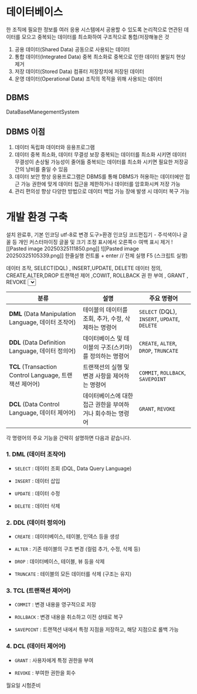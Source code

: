 # 데이터베이스
한 조직에 필요한 정보를 여러 응용 시스템에서 공용할 수 있도록 논리적으로 연관된 데이터를 모으고 중복되는 데이터를 최소화하여 구조적으로 통합/저장해놓은 것

1. 공용 데이터(Shared Data) 공동으로 사용되는 데이터 
2. 통합 데이터(Integrated Data) 중복 최소화로 중복으로 인한 데이터 불일치 현상 제거
3. 저장 데이터(Stored Data) 컴퓨터 저장장치에 저장된 데이터
4. 운영 데이터(Operational Data) 조직의 목적을 위해 사용되는 데이터
## DBMS
DataBaseManegementSystem

## DBMS 이점
1. 데이터 독립화 
   데이터와 응용프로그램
2. 데이터 중복 최소화, 데이터 무결성 보장
   중복되는 데이터를 최소화 시키면 데이터 무결성이 손상될 가능성이 줄어듦 중복되는 데이터를 최소화 시키면 필요한 저장공간의 낭비를 줄일 수 있음
3. 데이터 보안 향상
   응용프로그램은 DBMS를 통해 DBMS가 허용하는 데이터에만 접근 가능 권한에 맞게 데이터 접근을 제한하거나 데이터를 암호화시켜 저장 가능
4. 관리 편의성 향상
   다양한 방법으로 데이터 백업 가능 장애 발생 시 데이터 복구 가능


# 개발 환경 구축 

설치 완료후, 기본 인코딩 utf-8로 변경
도구>환경 인코딩
	코드편집기 - 주석색이나 글꼴 등 개인 커스터마이징 글꼴 및 크기 조정 
	표시에서 오른쪽ㅇ 여백 표시 제거 
	![[Pasted image 20250325111850.png]]
	![[Pasted image 20250325105339.png]]
한줄실행 컨트롤 + enter // 
전체 실행 F5 (스크립트 실행)


데이터 조작, SELECT(DQL) , INSERT,UPDATE, DELETE
데이터 정의, CREATE,ALTER,DROP
트랜잭션 제어 ,COWIT, ROLLBACK
권 한 부여 , GRANT , REVOKE
<SELECT>
데이터를 조회하거나 검색말때 사용하는 명령이
-RESULT SET : SELECT 구문을 통해 조회된 데이터의 결과물을 의미
조회된 행들의 집합이다.
[표현법1
SELECT 조회하고자 하는 컬럼명,걸럼명2
EROM 해당 걸림이 있는 테이블명;


|분류|설명|주요 명령어|
|---|---|---|
|**DML** (Data Manipulation Language, 데이터 조작어)|테이블의 데이터를 조회, 추가, 수정, 삭제하는 명령어|`SELECT` (DQL), `INSERT`, `UPDATE`, `DELETE`|
|**DDL** (Data Definition Language, 데이터 정의어)|데이터베이스 및 테이블의 구조(스키마)를 정의하는 명령어|`CREATE`, `ALTER`, `DROP`, `TRUNCATE`|
|**TCL** (Transaction Control Language, 트랜잭션 제어어)|트랜잭션의 실행 및 변경 사항을 제어하는 명령어|`COMMIT`, `ROLLBACK`, `SAVEPOINT`|
|**DCL** (Data Control Language, 데이터 제어어)|데이터베이스에 대한 접근 권한을 부여하거나 회수하는 명령어|`GRANT`, `REVOKE`|

각 명령어의 주요 기능을 간략히 설명하면 다음과 같습니다.

### 1. **DML (데이터 조작어)**

- `SELECT` : 데이터 조회 (DQL, Data Query Language)
    
- `INSERT` : 데이터 삽입
    
- `UPDATE` : 데이터 수정
    
- `DELETE` : 데이터 삭제
    

### 2. **DDL (데이터 정의어)**

- `CREATE` : 데이터베이스, 테이블, 인덱스 등을 생성
    
- `ALTER` : 기존 테이블의 구조 변경 (컬럼 추가, 수정, 삭제 등)
    
- `DROP` : 데이터베이스, 테이블, 뷰 등을 삭제
    
- `TRUNCATE` : 테이블의 모든 데이터를 삭제 (구조는 유지)
    

### 3. **TCL (트랜잭션 제어어)**

- `COMMIT` : 변경 내용을 영구적으로 저장
    
- `ROLLBACK` : 변경 내용을 취소하고 이전 상태로 복구
    
- `SAVEPOINT` : 트랜잭션 내에서 특정 지점을 저장하고, 해당 지점으로 롤백 가능
    

### 4. **DCL (데이터 제어어)**

- `GRANT` : 사용자에게 특정 권한을 부여
    
- `REVOKE` : 부여한 권한을 회수

월요일 시험준비 